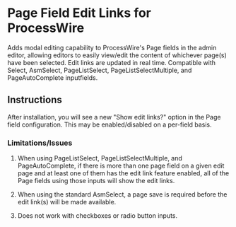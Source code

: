 # Page Field Edit Links for ProcessWire
Adds modal editing capability to ProcessWire's Page fields in the admin editor, allowing editors to easily view/edit the content of whichever page(s) have been selected. Edit links are updated in real time. Compatible with Select, AsmSelect, PageListSelect, PageListSelectMultiple, and PageAutoComplete inputfields.

## Instructions
After installation, you will see a new "Show edit links?" option in the Page field configuration. This may be enabled/disabled on a per-field basis.

### Limitations/Issues
1. When using PageListSelect, PageListSelectMultiple, and PageAutoComplete, if there is more than one page field on a given edit page and at least one of them has the edit link feature enabled, all of the Page fields using those inputs will show the edit links.

2. When using the standard AsmSelect, a page save is required before the edit link(s) will be made available.

3. Does not work with checkboxes or radio button inputs. 
